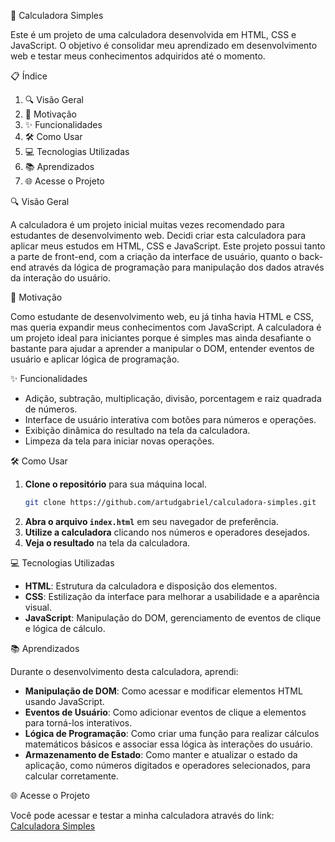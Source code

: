 📐 Calculadora Simples

Este é um projeto de uma calculadora desenvolvida em HTML, CSS e JavaScript. O objetivo é consolidar meu aprendizado em desenvolvimento web e testar meus conhecimentos adquiridos até o momento.

📋 Índice

1. 🔍 Visão Geral
2. 🎯 Motivação
3. ✨ Funcionalidades
4. 🛠️ Como Usar
5. 💻 Tecnologias Utilizadas
6. 📚 Aprendizados
7. 🌐 Acesse o Projeto

🔍 Visão Geral

A calculadora é um projeto inicial muitas vezes recomendado para estudantes de desenvolvimento web. Decidi criar esta calculadora para aplicar meus estudos em HTML, CSS e JavaScript. Este projeto possui tanto a parte de front-end, com a criação da interface de usuário, quanto o back-end através da lógica de programação para manipulação dos dados através da interação do usuário.

🎯 Motivação

Como estudante de desenvolvimento web, eu já tinha havia HTML e CSS, mas queria expandir meus conhecimentos com JavaScript. A calculadora é um projeto ideal para iniciantes porque é simples mas ainda desafiante o bastante para ajudar a aprender a manipular o DOM, entender eventos de usuário e aplicar lógica de programação.

✨ Funcionalidades

- Adição, subtração, multiplicação, divisão, porcentagem e raiz quadrada de números.
- Interface de usuário interativa com botões para números e operações.
- Exibição dinâmica do resultado na tela da calculadora.
- Limpeza da tela para iniciar novas operações.

🛠️ Como Usar

1. **Clone o repositório** para sua máquina local.
   ```bash
   git clone https://github.com/artudgabriel/calculadora-simples.git
   ```
2. **Abra o arquivo `index.html`** em seu navegador de preferência.
3. **Utilize a calculadora** clicando nos números e operadores desejados.
4. **Veja o resultado** na tela da calculadora.

💻 Tecnologias Utilizadas

- **HTML**: Estrutura da calculadora e disposição dos elementos.
- **CSS**: Estilização da interface para melhorar a usabilidade e a aparência visual.
- **JavaScript**: Manipulação do DOM, gerenciamento de eventos de clique e lógica de cálculo.

📚 Aprendizados

Durante o desenvolvimento desta calculadora, aprendi:

- **Manipulação de DOM**: Como acessar e modificar elementos HTML usando JavaScript.
- **Eventos de Usuário**: Como adicionar eventos de clique a elementos para torná-los interativos.
- **Lógica de Programação**: Como criar uma função para realizar cálculos matemáticos básicos e associar essa lógica às interações do usuário.
- **Armazenamento de Estado**: Como manter e atualizar o estado da aplicação, como números digitados e operadores selecionados, para calcular corretamente.

🌐 Acesse o Projeto

Você pode acessar e testar a minha calculadora através do link: [Calculadora Simples](https://calculadora-simples-pi-gray.vercel.app/)
